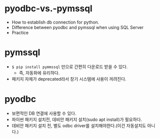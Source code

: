 # pyodbc-vs.-pymssql
- How to establish db connection for python.
- Difference between pyodbc and pymssql when using SQL Server
- Practice

# pymssql
- `$ pip install pymmssql` 만으로 간편히 다운로드 받을 수 있다.
    - 즉, 자동화에 유리하다.
- 패키지 자체가 deprecated라서 장기 시스템에 사용이 꺼려진다.

# pyodbc
- 보편적인 DB 연결에 사용할 수 있다.
- 파이썬 패키지 설치전, 데비안 패키지 설치(sudo apt install)가 필요하다.
- 데비안 패키지 설치 전, 별도 odbc driver를 설치해야한다.(이건 자동설치도 아니다.)


